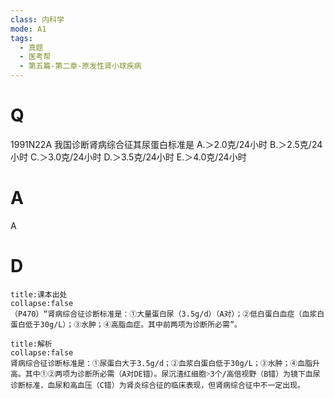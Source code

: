```yaml
---
class: 内科学
mode: A1
tags:
  - 真题
  - 医考帮
  - 第五篇-第二章-原发性肾小球疾病
---
```


# Q
1991N22A 我国诊断肾病综合征其尿蛋白标准是
A.＞2.0克/24小时
B.＞2.5克/24小时
C.＞3.0克/24小时
D.＞3.5克/24小时
E.＞4.0克/24小时

# A
A
# D
```ad-note
title:课本出处
collapse:false
（P470）“肾病综合征诊断标准是：①大量蛋白尿（3.5g/d）（A对）；②低白蛋白血症（血浆白蛋白低于30g/L）；③水肿；④高脂血症。其中前两项为诊断所必需”。
```

```ad-summary
title:解析
collapse:false
肾病综合征诊断标准是：①尿蛋白大于3.5g/d；②血浆白蛋白低于30g/L；③水肿；④血脂升高。其中①②两项为诊断所必需（A对DE错）。尿沉渣红细胞˃3个/高倍视野（B错）为镜下血尿诊断标准，血尿和高血压（C错）为肾炎综合征的临床表现，但肾病综合征中不一定出现。
```

